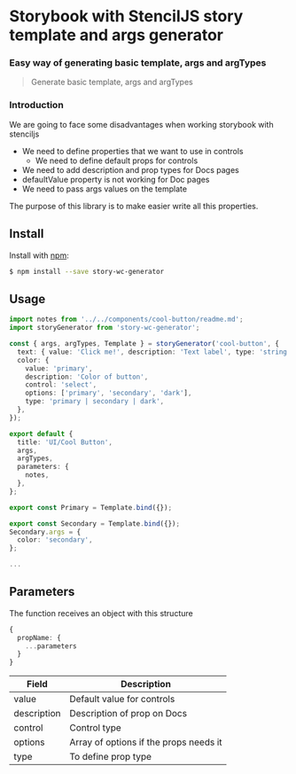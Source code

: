 # Storybook with StencilJS story template and args generator

### Easy way of generating basic template, args and argTypes

> Generate basic template, args and argTypes

### Introduction

We are going to face some disadvantages when working storybook with stenciljs
- We need to define properties that we want to use in controls
  - We need to define default props for controls
- We need to add description and prop types for Docs pages
- defaultValue property is not working for Doc pages
- We need to pass args values on the template

The purpose of this library is to make easier write all this properties.

## Install

Install with [npm](https://www.npmjs.com/):

```sh
$ npm install --save story-wc-generator
```

## Usage

```ts
import notes from '../../components/cool-button/readme.md';
import storyGenerator from 'story-wc-generator';

const { args, argTypes, Template } = storyGenerator('cool-button', {
  text: { value: 'Click me!', description: 'Text label', type: 'string' },
  color: {
    value: 'primary',
    description: 'Color of button',
    control: 'select',
    options: ['primary', 'secondary', 'dark'],
    type: 'primary | secondary | dark',
  },
});

export default {
  title: 'UI/Cool Button',
  args,
  argTypes,
  parameters: {
    notes,
  },
};

export const Primary = Template.bind({});

export const Secondary = Template.bind({});
Secondary.args = {
  color: 'secondary',
};

...
```

## Parameters

The function receives an object with this structure
```ts
{
  propName: {
    ...parameters
  }
}
```

|    Field    |              Description               |
|-------------|----------------------------------------|
| value       | Default value for controls             |
| description | Description of prop on Docs            |
| control     | Control type                           |
| options     | Array of options if the props needs it |
| type        | To define prop type                    |